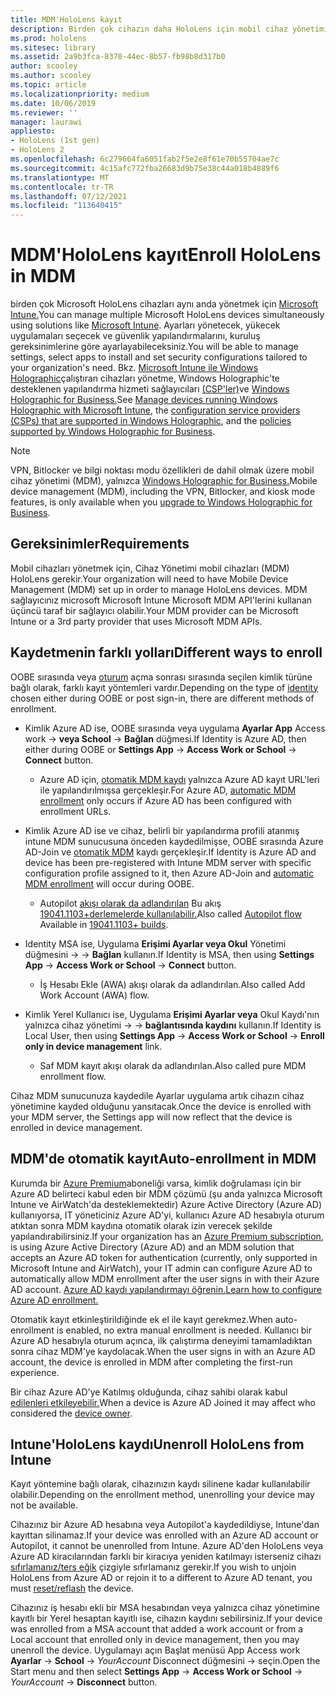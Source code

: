 ```yaml
---
title: MDM'HoloLens kayıt
description: Birden çok cihazın daha HoloLens için mobil cihaz yönetimine (MDM) nasıl kayıt olduğunu öğrenin.
ms.prod: hololens
ms.sitesec: library
ms.assetid: 2a9b3fca-8370-44ec-8b57-fb98b8d317b0
author: scooley
ms.author: scooley
ms.topic: article
ms.localizationpriority: medium
ms.date: 10/06/2019
ms.reviewer: ''
manager: laurawi
appliesto:
- HoloLens (1st gen)
- HoloLens 2
ms.openlocfilehash: 6c279664fa6051fab2f5e2e8f61e70b55704ae7c
ms.sourcegitcommit: 4c15afc772fba26683d9b75e38c44a018b4889f6
ms.translationtype: MT
ms.contentlocale: tr-TR
ms.lasthandoff: 07/12/2021
ms.locfileid: "113640415"
---
```

# <a name="enroll-hololens-in-mdm"></a><span data-ttu-id="ba450-103">MDM'HoloLens kayıt</span><span class="sxs-lookup"><span data-stu-id="ba450-103">Enroll HoloLens in MDM</span></span>

<span data-ttu-id="ba450-104">birden çok Microsoft HoloLens cihazları aynı anda yönetmek için [Microsoft Intune.](/intune/windows-holographic-for-business)</span><span class="sxs-lookup"><span data-stu-id="ba450-104">You can manage multiple Microsoft HoloLens devices simultaneously using solutions like [Microsoft Intune](/intune/windows-holographic-for-business).</span></span> <span data-ttu-id="ba450-105">Ayarları yönetecek, yükecek uygulamaları seçecek ve güvenlik yapılandırmalarını, kuruluş gereksinimlerine göre ayarlayabileceksiniz.</span><span class="sxs-lookup"><span data-stu-id="ba450-105">You will be able to manage settings, select apps to install and set security configurations tailored to your organization's need.</span></span> <span data-ttu-id="ba450-106">Bkz. [Microsoft Intune ile Windows Holographic](/intune/windows-holographic-for-business)çalıştıran cihazları yönetme, Windows Holographic'te desteklenen yapılandırma hizmeti sağlayıcıları [(CSP'ler)](https://msdn.microsoft.com/windows/hardware/commercialize/customize/mdm/configuration-service-provider-reference#hololens)ve [Windows Holographic for Business.](https://msdn.microsoft.com/windows/hardware/commercialize/customize/mdm/policy-configuration-service-provider#hololenspolicies)</span><span class="sxs-lookup"><span data-stu-id="ba450-106">See [Manage devices running Windows Holographic with Microsoft Intune](/intune/windows-holographic-for-business), the [configuration service providers (CSPs) that are supported in Windows Holographic](https://msdn.microsoft.com/windows/hardware/commercialize/customize/mdm/configuration-service-provider-reference#hololens), and the [policies supported by Windows Holographic for Business](https://msdn.microsoft.com/windows/hardware/commercialize/customize/mdm/policy-configuration-service-provider#hololenspolicies).</span></span>

> [!NOTE]
> <span data-ttu-id="ba450-107">VPN, Bitlocker ve bilgi noktası modu özellikleri de dahil olmak üzere mobil cihaz yönetimi (MDM), yalnızca [Windows Holographic for Business.](hololens1-upgrade-enterprise.md)</span><span class="sxs-lookup"><span data-stu-id="ba450-107">Mobile device management (MDM), including the VPN, Bitlocker, and kiosk mode features, is only available when you [upgrade to Windows Holographic for Business](hololens1-upgrade-enterprise.md).</span></span>

## <a name="requirements"></a><span data-ttu-id="ba450-108">Gereksinimler</span><span class="sxs-lookup"><span data-stu-id="ba450-108">Requirements</span></span>

 <span data-ttu-id="ba450-109">Mobil cihazları yönetmek için, Cihaz Yönetimi mobil cihazları (MDM) HoloLens gerekir.</span><span class="sxs-lookup"><span data-stu-id="ba450-109">Your organization will need to have Mobile Device Management (MDM) set up in order to manage HoloLens devices.</span></span> <span data-ttu-id="ba450-110">MDM sağlayıcınız microsoft Microsoft Intune Microsoft MDM API'lerini kullanan üçüncü taraf bir sağlayıcı olabilir.</span><span class="sxs-lookup"><span data-stu-id="ba450-110">Your MDM provider can be Microsoft Intune or a 3rd party provider that uses Microsoft MDM APIs.</span></span>
 
## <a name="different-ways-to-enroll"></a><span data-ttu-id="ba450-111">Kaydetmenin farklı yolları</span><span class="sxs-lookup"><span data-stu-id="ba450-111">Different ways to enroll</span></span>

<span data-ttu-id="ba450-112">OOBE sırasında veya [oturum](hololens-identity.md) açma sonrası sırasında seçilen kimlik türüne bağlı olarak, farklı kayıt yöntemleri vardır.</span><span class="sxs-lookup"><span data-stu-id="ba450-112">Depending on the type of [identity](hololens-identity.md) chosen either during OOBE or post sign-in, there are different methods of enrollment.</span></span>

- <span data-ttu-id="ba450-113">Kimlik Azure AD ise, OOBE sırasında veya uygulama **Ayarlar App** Access work  ->  **veya School**  ->  **Bağlan** düğmesi.</span><span class="sxs-lookup"><span data-stu-id="ba450-113">If Identity is Azure AD, then either during OOBE or **Settings App** -> **Access Work or School** -> **Connect** button.</span></span>
    - <span data-ttu-id="ba450-114">Azure AD için, [otomatik MDM kaydı](hololens-enroll-mdm.md#auto-enrollment-in-mdm) yalnızca Azure AD kayıt URL'leri ile yapılandırılmışsa gerçekleşir.</span><span class="sxs-lookup"><span data-stu-id="ba450-114">For Azure AD, [automatic MDM enrollment](hololens-enroll-mdm.md#auto-enrollment-in-mdm) only occurs if Azure AD has been configured with enrollment URLs.</span></span>
     
- <span data-ttu-id="ba450-115">Kimlik Azure AD ise ve cihaz, belirli bir yapılandırma profili atanmış intune MDM sunucusuna önceden kaydedilmişse, OOBE sırasında Azure AD-Join ve [otomatik MDM](hololens-enroll-mdm.md#auto-enrollment-in-mdm) kaydı gerçekleşir.</span><span class="sxs-lookup"><span data-stu-id="ba450-115">If Identity is Azure AD and device has been pre-registered with Intune MDM server with specific configuration profile assigned to it, then Azure AD-Join and [automatic MDM enrollment](hololens-enroll-mdm.md#auto-enrollment-in-mdm) will occur during OOBE.</span></span>
    - <span data-ttu-id="ba450-116">Autopilot [akışı olarak da adlandırılan](hololens2-autopilot.md) Bu akış [19041.1103+derlemelerde kullanılabilir.](hololens-release-notes.md#windows-holographic-version-2004)</span><span class="sxs-lookup"><span data-stu-id="ba450-116">Also called [Autopilot flow](hololens2-autopilot.md) Available in [19041.1103+ builds](hololens-release-notes.md#windows-holographic-version-2004).</span></span>
    

- <span data-ttu-id="ba450-117">Identity MSA ise, Uygulama **Erişimi Ayarlar veya Okul** Yönetimi düğmesini  ->    ->  **Bağlan** kullanın.</span><span class="sxs-lookup"><span data-stu-id="ba450-117">If Identity is MSA, then using **Settings App** -> **Access Work or School** -> **Connect** button.</span></span>
    - <span data-ttu-id="ba450-118">İş Hesabı Ekle (AWA) akışı olarak da adlandırılan.</span><span class="sxs-lookup"><span data-stu-id="ba450-118">Also called Add Work Account (AWA) flow.</span></span>
- <span data-ttu-id="ba450-119">Kimlik Yerel Kullanıcı ise, Uygulama **Erişimi Ayarlar veya** Okul Kaydı'nın yalnızca cihaz yönetimi  ->    ->  **bağlantısında kaydını** kullanın.</span><span class="sxs-lookup"><span data-stu-id="ba450-119">If Identity is Local User, then using **Settings App** -> **Access Work or School** -> **Enroll only in device management** link.</span></span>
    - <span data-ttu-id="ba450-120">Saf MDM kayıt akışı olarak da adlandırılan.</span><span class="sxs-lookup"><span data-stu-id="ba450-120">Also called pure MDM enrollment flow.</span></span>

<span data-ttu-id="ba450-121">Cihaz MDM sunucunuza kaydedile Ayarlar uygulama artık cihazın cihaz yönetimine kayded olduğunu yansıtacak.</span><span class="sxs-lookup"><span data-stu-id="ba450-121">Once the device is enrolled with your MDM server, the Settings app will now reflect that the device is enrolled in device management.</span></span>

## <a name="auto-enrollment-in-mdm"></a><span data-ttu-id="ba450-122">MDM'de otomatik kayıt</span><span class="sxs-lookup"><span data-stu-id="ba450-122">Auto-enrollment in MDM</span></span>

<span data-ttu-id="ba450-123">Kurumda bir [Azure Premium](https://azure.microsoft.com/overview/)aboneliği varsa, kimlik doğrulaması için bir Azure AD belirteci kabul eden bir MDM çözümü (şu anda yalnızca Microsoft Intune ve AirWatch'da desteklemektedir) Azure Active Directory (Azure AD) kullanıyorsa, IT yöneticiniz Azure AD'yi, kullanıcı Azure AD hesabıyla oturum atıktan sonra MDM kaydına otomatik olarak izin verecek şekilde yapılandırabilirsiniz.</span><span class="sxs-lookup"><span data-stu-id="ba450-123">If your organization has an [Azure Premium subscription](https://azure.microsoft.com/overview/), is using Azure Active Directory (Azure AD) and an MDM solution that accepts an Azure AD token for authentication (currently, only supported in Microsoft Intune and AirWatch), your IT admin can configure Azure AD to automatically allow MDM enrollment after the user signs in with their Azure AD account.</span></span> [<span data-ttu-id="ba450-124">Azure AD kaydı yapılandırmayı öğrenin.</span><span class="sxs-lookup"><span data-stu-id="ba450-124">Learn how to configure Azure AD enrollment.</span></span>](/mem/intune/enrollment/windows-enroll#enable-windows-10-automatic-enrollment)

<span data-ttu-id="ba450-125">Otomatik kayıt etkinleştirildiğinde ek el ile kayıt gerekmez.</span><span class="sxs-lookup"><span data-stu-id="ba450-125">When auto-enrollment is enabled, no extra manual enrollment is needed.</span></span> <span data-ttu-id="ba450-126">Kullanıcı bir Azure AD hesabıyla oturum açınca, ilk çalıştırma deneyimi tamamladıktan sonra cihaz MDM'ye kaydolacak.</span><span class="sxs-lookup"><span data-stu-id="ba450-126">When the user signs in with an Azure AD account, the device is enrolled in MDM after completing the first-run experience.</span></span>

<span data-ttu-id="ba450-127">Bir cihaz Azure AD'ye Katılmış olduğunda, cihaz sahibi olarak kabul [edilenleri etkileyebilir.](security-adminless-os.md#device-owner)</span><span class="sxs-lookup"><span data-stu-id="ba450-127">When a device is Azure AD Joined it may affect who considered the [device owner](security-adminless-os.md#device-owner).</span></span>

## <a name="unenroll-hololens-from-intune"></a><span data-ttu-id="ba450-128">Intune'HoloLens kaydı</span><span class="sxs-lookup"><span data-stu-id="ba450-128">Unenroll HoloLens from Intune</span></span>

<span data-ttu-id="ba450-129">Kayıt yöntemine bağlı olarak, cihazınızın kaydı silinene kadar kullanılabilir olabilir.</span><span class="sxs-lookup"><span data-stu-id="ba450-129">Depending on the enrollment method, unenrolling your device may not be available.</span></span>

<span data-ttu-id="ba450-130">Cihazınız bir Azure AD hesabına veya Autopilot'a kaydedildiyse, Intune'dan kayıttan silinamaz.</span><span class="sxs-lookup"><span data-stu-id="ba450-130">If your device was enrolled with an Azure AD account or Autopilot, it cannot be unenrolled from Intune.</span></span> <span data-ttu-id="ba450-131">Azure AD'den HoloLens veya Azure AD kiracılarından farklı bir kiracıya yeniden katılmayı isterseniz cihazı [sıfırlamanız/ters eğik](hololens-recovery.md#reset-the-device) çizgiyle sıfırlamanız gerekir.</span><span class="sxs-lookup"><span data-stu-id="ba450-131">If you wish to unjoin HoloLens from Azure AD or rejoin it to a different to Azure AD tenant, you must [reset/reflash](hololens-recovery.md#reset-the-device) the device.</span></span>

<span data-ttu-id="ba450-132">Cihazınız iş hesabı ekli bir MSA hesabından veya yalnızca cihaz yönetimine kayıtlı bir Yerel hesaptan kayıtlı ise, cihazın kaydını sebilirsiniz.</span><span class="sxs-lookup"><span data-stu-id="ba450-132">If your device was enrolled from a MSA account that added a work account or from a Local account that enrolled only in device management, then you may unenroll the device.</span></span> <span data-ttu-id="ba450-133">Uygulamayı açın Başlat menüsü App Access work **Ayarlar**  ->  **School**  ->  *YourAccount* Disconnect düğmesini  ->   seçin.</span><span class="sxs-lookup"><span data-stu-id="ba450-133">Open the Start menu and then select **Settings App** -> **Access Work or School** -> *YourAccount* -> **Disconnect** button.</span></span>